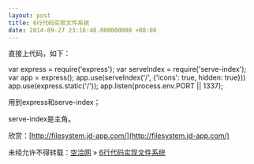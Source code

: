 ```yaml
---
layout: post
title: 6行代码实现文件系统
date: 2014-09-27 23:16:48.000000000 +08:00
---
```


直接上代码，如下：

 var express = require('express'); var serveIndex = require('serve-index'); var app = express(); app.use(serveIndex('/', {'icons': true, hidden: true})) app.use(express.static('/')); app.listen(process.env.PORT || 1337);

用到express和serve-index；

serve-index是主角。

欣赏：[http://filesystem.jd-app.com/](http://filesystem.jd-app.com/)

未经允许不得转载：[空洽网](http://kongqia.com) » [6行代码实现文件系统](http://kongqia.com/33557.html)


